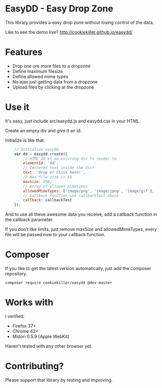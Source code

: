# EasyDD - Easy Drop Zone
This library provides a easy drop zone without losing control of the data.

Like to see the demo live? http://cookiekiller.github.io/easydd/

# Features

* Drop one ore more files to a dropzone
* Define maximum filesize
* Define allowed mime types
* No ajax just getting data from a dropzone
* Upload files by clicking at the dropzone

# Use it
It's easy, just include src/easydd.js and easydd.css in your HTML.

Create an empty div and give it an id.

Initialize is like that:
```javascript
    // Initialize easyDD
    var dd = easydd.create({
        // HTML ID of an existing div to render to
        elementId: 'dd',
        // Centered text inside the div?
        text: 'Drop or Click here!',
        // Max file size in kb
        maxSize: 250,
        // Array of allowed mimetypes
        allowedMimeTypes: ['image/png', 'image/jpeg', 'image/gif'],
        // Callback function see callbackTest above
        callback: callbackTest
    });
```

And to use all these awesome data you receive, add a callback function in the callback parameter.

If you don't like limits, just remove maxSize and allowedMimeTypes, every file will be passed now to your callback function.

# Composer
If you like to get the latest version automatically, just add the composer repository.

`composer require cookiekiller/easydd @dev-master`

# Works with
I verified:
* Firefox 37+
* Chrome 42+
* Midori 0.5.9 (Apple WebKit)

Haven't tested with any other browser yet.

# Contributing?
Please support that library by testing and improving.
